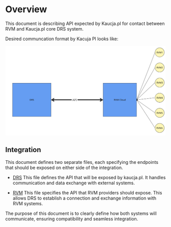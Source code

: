 # Overview

This document is describing API expected by Kaucja.pl for contact between RVM and Kaucja.pl core DRS system.

Desired communcation format by Kacuja Pl looks like:

![InteractionModel.jpg](../assets/images/InteractionModel.jpg)

## Integration

This document defines two separate files, each specifying the endpoints that should be exposed on either side of the integration.

  * [DRS](drs-openapi.yaml) This file defines the API that will be exposed by kaucja.pl. It handles communication and data exchange with external systems.

  * [RVM](rvm-openapi.yaml) This file specifies the API that RVM providers should expose. This allows DRS to establish a connection and exchange information with RVM systems.

The purpose of this document is to clearly define how both systems will communicate, ensuring compatibility and seamless integration.
